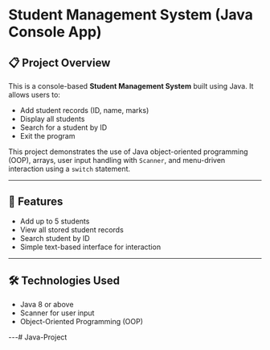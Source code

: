 # Student Management System (Java Console App)

## 📋 Project Overview

This is a console-based **Student Management System** built using Java. It allows users to:
- Add student records (ID, name, marks)
- Display all students
- Search for a student by ID
- Exit the program

This project demonstrates the use of Java object-oriented programming (OOP), arrays, user input handling with `Scanner`, and menu-driven interaction using a `switch` statement.

---

## 🚀 Features

- Add up to 5 students
- View all stored student records
- Search student by ID
- Simple text-based interface for interaction

---

## 🛠️ Technologies Used

- Java 8 or above
- Scanner for user input
- Object-Oriented Programming (OOP)

---# Java-Project
